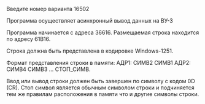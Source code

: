 Введите номер варианта 
16502

Программа осуществляет асинхронный вывод данных на ВУ-3

Программа начинается с адреса 36616. Размещаемая строка находится по адресу 61B16.

Строка должна быть представлена в кодировке Windows-1251.

Формат представления строки в памяти: АДР1: СИМВ2 СИМВ1 АДР2: СИМВ4 СИМВ3 ... СТОП_СИМВ.

Ввод или вывод строки должен быть завершен по символу c кодом 0D (CR). Стоп символ является обычным символом строки и подчиняется тем же правилам расположения в памяти что и другие символы строки.
